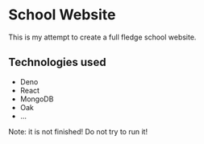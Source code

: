 # School Website

This is my attempt to create a full fledge school website.

## Technologies used

- Deno
- React
- MongoDB
- Oak
- ...

Note: it is not finished! Do not try to run it!
